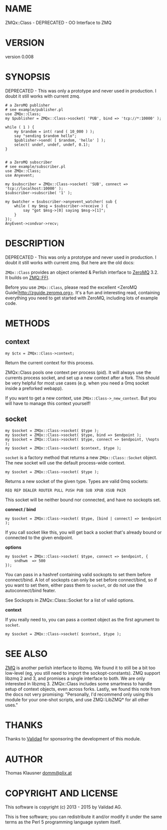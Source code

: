 # NAME

ZMQx::Class - DEPRECATED - OO Interface to ZMQ

# VERSION

version 0.008

# SYNOPSIS

DEPRECATED - This was only a prototype and never used in production. I doubt it still works with current zmq.

    # a ZeroMQ publisher
    # see example/publisher.pl
    use ZMQx::Class;
    my $publisher = ZMQx::Class->socket( 'PUB', bind => 'tcp://*:10000' );

    while ( 1 ) {
        my $random = int( rand ( 10_000 ) );
        say "sending $random hello";
        $publisher->send( [ $random, 'hello' ] );
        select( undef, undef, undef, 0.1);
    }


    # a ZeroMQ subscriber
    # see example/subscriber.pl
    use ZMQx::Class;
    use Anyevent;

    my $subscriber = ZMQx::Class->socket( 'SUB', connect => 'tcp://localhost:10000' );
    $subscriber->subscribe( '1' );

    my $watcher = $subscriber->anyevent_watcher( sub {
        while ( my $msg = $subscriber->receive ) {
            say "got $msg->[0] saying $msg->[1]";
        }
    });
    AnyEvent->condvar->recv;

# DESCRIPTION

DEPRECATED - This was only a prototype and never used in production. I doubt it still works with current zmq. But here are the old docs:

`ZMQx::Class` provides an object oriented & Perlish interface to [ZeroMQ](http://www.zeromq.org/) 3.2. It builds on [ZMQ::FFI](https://metacpan.org/module/ZMQ::FFI).

Before you use `ZMQx::Class`, please read the excellent <ZeroMQ Guide|http://zguide.zeromq.org>. It's a fun and interesting read, containing everything you need to get started with ZeroMQ, including lots of example code.

# METHODS

## context

    my $ctx = ZMQx::Class->context;

Return the current context for this process.

ZMQx::Class pools one context per process (pid). It will always use the currents process socket, and set up a new context after a fork. This should be very helpful for most use cases (e.g. when you need a 0mq socket inside a preforked webapp).

If you want to get a new context, use `ZMQx::Class->_new_context`. But you will have to manage this context yourself!

## socket

    my $socket = ZMQx::Class->socket( $type );
    my $socket = ZMQx::Class->socket( $type, bind => $endpoint );
    my $socket = ZMQx::Class->socket( $type, connect => $endpoint, \%opts );
    my $socket = ZMQx::Class->socket( $context, $type );

`socket` is a factory method that returns a new `ZMQx::Class::Socket` object. The new socket will use the default process-wide context.

    my $socket = ZMQx::Class->socket( $type );

Returns a new socket of the given type. Types are valid 0mq sockets:

    REQ REP DEALER ROUTER PULL PUSH PUB SUB XPUB XSUB PAIR

This socket will be neither bound nor connected, and have no sockopts set.

**connect / bind**

    my $socket = ZMQx::Class->socket( $type, [bind | connect] => $endpoint );

If you call socket like this, you will get back a socket that's already bound or connected to the given endpoint.

**options**

    my $socket = ZMQx::Class->socket( $type, connect => $endpoint, {
        sndhwm  => 500
    });

You can pass in a hashref containing valid sockopts to set them before connect/bind. A lot of sockopts can only be set before connect/bind, so if you want to set them, either pass them to `socket`, or do not use the autoconnect/bind feater.

See Sockopts in ZMQx::Class::Socket for a list of valid options.

**context**

If you really need to, you can pass a context object as the first agrument to `socket`.

    my $socket = ZMQx::Class->socket( $context, $type );

# SEE ALSO

[ZMQ](https://metacpan.org/module/ZMQ::Socket) is another perlish interface to libzmq. We found it to still be a bit too low-level (eg, you still need to import the sockopt-constants). ZMQ support libzmq 2 and 3, and promises a single interface to both. We are only interested in libzmq 3. ZMQx::Class includes some smartness to handle setup of context objects, even across forks. Lastly, we found this note from the docs not very promising: "Personally, I'd recommend only using this module for your one-shot scripts, and use ZMQ::LibZMQ\* for all other uses."

# THANKS

Thanks to [Validad](http://www.validad.com/) for sponsoring the development of this module.

# AUTHOR

Thomas Klausner <domm@plix.at>

# COPYRIGHT AND LICENSE

This software is copyright (c) 2013 - 2015 by Validad AG.

This is free software; you can redistribute it and/or modify it under
the same terms as the Perl 5 programming language system itself.
